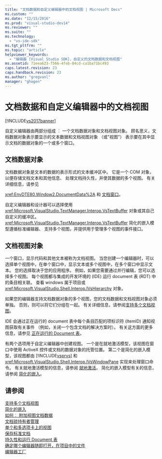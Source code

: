 ```yaml
---
title: "文档数据和自定义编辑器中的文档视图 | Microsoft Docs"
ms.custom: ""
ms.date: "12/15/2016"
ms.prod: "visual-studio-dev14"
ms.reviewer: ""
ms.suite: ""
ms.technology: 
  - "vs-ide-sdk"
ms.tgt_pltfrm: ""
ms.topic: "article"
helpviewer_keywords: 
  - "编辑器 [Visual Studio SDK]，自定义的文档数据和文档视图"
ms.assetid: 71eea623-f566-4feb-84cd-ca1ba71bc493
caps.latest.revision: 23
caps.handback.revision: 23
ms.author: "gregvanl"
manager: "ghogen"
---
```

# 文档数据和自定义编辑器中的文档视图
[!INCLUDE[vs2017banner](../code-quality/includes/vs2017banner.md)]

自定义编辑器由两部分组成 ︰ 一个文档数据对象和文档视图对象。 顾名思义，文档数据对象表示要显示的文本数据和文档视图对象 （或"视图"） 表示要在其中显示文档的数据对象的一个或多个窗口。  
  
## 文档数据对象  
 文档数据对象是文本的数据的表示形式的文本缓冲区中。 它是一个 COM 对象，以便存储文档文本和其他信息、 处理文档持久性，并使其数据的多个视图。 有关详细信息，请参见  
  
 <xref:EnvDTE80.Window2.DocumentData%2A> 和 [文档窗口](../extensibility/internals/document-windows.md)。  
  
 自定义编辑器和设计器可以选择使用 <xref:Microsoft.VisualStudio.TextManager.Interop.VsTextBuffer> 对象或其自己自定义的缓冲区。<xref:Microsoft.VisualStudio.TextManager.Interop.VsTextBuffer> 简化的嵌入模型遵循标准编辑器、 支持多个视图，并提供用于管理多个视图的事件接口。  
  
## 文档视图对象  
 一个窗口，显示代码和其他文本被称为文档视图。 当您创建一个编辑器时，可以选择单个视图中，在单个窗口中，显示文本或多个视图中，在多个窗口中显示文本。 您的选择取决于您的应用程序。 例如，如果您需要通过并行编辑，您可以选择多个视图。 每个视图都与集成的开发环境的 \(IDE\) 运行 document 表 \(RDT\) 中的条目相关联。 查看 windows 属于项目或 <xref:Microsoft.VisualStudio.Shell.Interop.IVsHierarchy> 对象。  
  
 如果您的编辑器支持文档数据对象的多个视图，您的文档数据和文档视图对象必须单独。 否则，则可以将它们分组在一起。 有关详细信息，请参阅[支持多个文档视图](../extensibility/supporting-multiple-document-views.md)。  
  
 IDE 会通过正在运行的 document 表中每个条目匹配的项标识符 \(ItemID\) 通知视图获取有关事件 （例如，关闭一个包含文档的解决方案时）。 有关这方面的更多信息，请参见 [正在运行的 Document 表](../extensibility/internals/running-document-table.md)。  
  
 有两个选项用于自定义编辑器中创建视图。 一个是在就地激活模型，该视图在窗口中使用 ActiveX 控件或文档的数据对象的托管位置。 第二个是简化的嵌入模型，该视图都由 [!INCLUDE[vsprvs](../code-quality/includes/vsprvs_md.md)] 和 <xref:Microsoft.VisualStudio.Shell.Interop.IVsWindowPane> 实现来处理窗口命令。 有关就地激活模型的信息，请参阅 [就地激活](../misc/in-place-activation.md)。 简化的嵌入模型有关的信息，请参阅 [简化的嵌入](../extensibility/simplified-embedding.md)。  
  
## 请参阅  
 [支持多个文档视图](../extensibility/supporting-multiple-document-views.md)   
 [简化的嵌入](../extensibility/simplified-embedding.md)   
 [如何︰ 附加视图文档数据](../extensibility/how-to-attach-views-to-document-data.md)   
 [文档锁持有者管理](../extensibility/document-lock-holder-management.md)   
 [单个和多选项卡上的视图](../extensibility/single-and-multi-tab-views.md)   
 [保存标准文档](../extensibility/internals/saving-a-standard-document.md)   
 [持久性和运行 Document 表](../extensibility/internals/persistence-and-the-running-document-table.md)   
 [确定哪个编辑器随即打开，在项目中的文件](../extensibility/internals/determining-which-editor-opens-a-file-in-a-project.md)   
 [编辑器工厂](../extensibility/editor-factories.md)